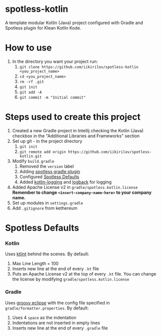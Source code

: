 # spotless-kotlin
A template modular Kotlin (Java) project configured with Gradle and Spotless plugin for Klean Kotlin Kode.

# How to use
1. In the directory you want your project run:
    1. `git clone https://github.com/iikirilov/spotless-kotlin <you_project_name>`
    2. `cd <you_project_name>`
    3. `rm -rf .git`
    4. `git init`
    5. `git add -A`
    6. `git commit -m "Initial commit"`

# Steps used to create this project
1. Created a new Gradle project in Intellij checking the Kotlin (Java) checkbox 
in the "Additional Libraries and Frameworks" section
2. Set up git - in the project directory
    1. `git init`
    2. `git remote add origin https://github.com/iikirilov/spotless-kotlin.git`
3. Modify `build.gradle`
    1. Removed the `version` label
    2. Adding [spotless gradle plugin](https://github.com/diffplug/spotless/tree/master/plugin-gradle)
    3. Configured [Spotless Defaults](Spotless-Defaults)
    4. Added [kotlin-logging](https://github.com/MicroUtils/kotlin-loggingw)
    and [logback](https://github.com/qos-ch/logback) for logging
4. Added Apache License v2 in `gradle/spotless.kotlin.license`<br />**Remember to change `<insert-company-name-here>` to your company name.**
5. Set up modules in `settings.gradle`
6. Add `.gitignore` from kethereum

# Spotless Defaults

### Kotlin
Uses [ktlint](https://github.com/diffplug/spotless/tree/master/plugin-gradle) behind the scenes. By default:
1. Max Line Length = 100
2. Inserts new line at the end of every `.kt` file
3. Puts an Apache License v2 at the top of every `.kt` file. You can change the license by modifying `gradle/spotless.kotlin.license`

### Gradle
Uses [groovy eclipse](https://github.com/diffplug/spotless/tree/master/plugin-gradle#groovy-eclipse) with the config file specified in `gradle/formatter.properties`. By default:
1. Uses 4 `space` as the indentation
2. Indentations are not inserted in empty lines
2. Inserts new line at the end of every `.gradle` file
